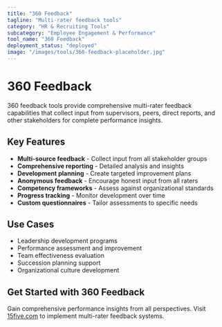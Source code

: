 ```yaml
---
title: "360 Feedback"
tagline: "Multi-rater feedback tools"
category: "HR & Recruiting Tools"
subcategory: "Employee Engagement & Performance"
tool_name: "360 Feedback"
deployment_status: "deployed"
image: "/images/tools/360-feedback-placeholder.jpg"
---
```


# 360 Feedback

360 feedback tools provide comprehensive multi-rater feedback capabilities that collect input from supervisors, peers, direct reports, and other stakeholders for complete performance insights.

## Key Features

- **Multi-source feedback** - Collect input from all stakeholder groups
- **Comprehensive reporting** - Detailed analysis and insights
- **Development planning** - Create targeted improvement plans
- **Anonymous feedback** - Encourage honest input from all raters
- **Competency frameworks** - Assess against organizational standards
- **Progress tracking** - Monitor development over time
- **Custom questionnaires** - Tailor assessments to specific needs

## Use Cases

- Leadership development programs
- Performance assessment and improvement
- Team effectiveness evaluation
- Succession planning support
- Organizational culture development

## Get Started with 360 Feedback

Gain comprehensive performance insights from all perspectives. Visit [15five.com](https://www.15five.com) to implement multi-rater feedback systems.
